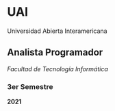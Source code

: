 # UAI
Universidad Abierta Interamericana

## Analista Programador
*Facultad de Tecnología Informática*

### 3er Semestre
**2021**